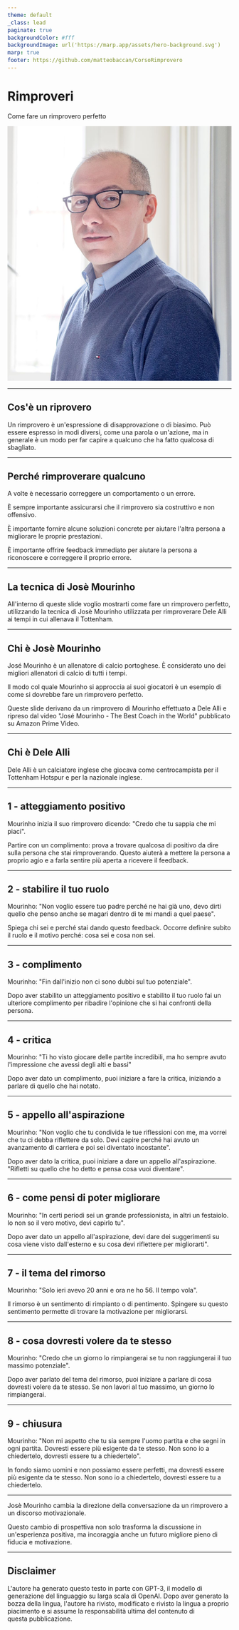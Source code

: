 ```yaml
---
theme: default
_class: lead
paginate: true
backgroundColor: #fff
backgroundImage: url('https://marp.app/assets/hero-background.svg')
marp: true
footer: https://github.com/matteobaccan/CorsoRimprovero
---
```


# Rimproveri

Come fare un rimprovero perfetto

![bg right](img/matteo-baccan.jpg)

<!-- _paginate: false -->
<!-- _footer: "" -->
<!-- style: "
img[alt~='center'] {
  display: block;
  margin: 0 auto;
}
" -->

---

## Cos'è un riprovero

Un rimprovero è un'espressione di disapprovazione o di biasimo. Può essere espresso in modi diversi, come una parola o un'azione, ma in generale è un modo per far capire a qualcuno che ha fatto qualcosa di sbagliato.

---

## Perché rimproverare qualcuno

A volte è necessario correggere un comportamento o un errore.

È sempre importante assicurarsi che il rimprovero sia costruttivo e non offensivo.

È importante fornire alcune soluzioni concrete per aiutare l'altra persona a migliorare le proprie prestazioni.

È importante offrire feedback immediato per aiutare la persona a riconoscere e correggere il proprio errore.

---

## La tecnica di Josè Mourinho

All'interno di queste slide voglio mostrarti come fare un rimprovero perfetto, utilizzando la tecnica di Josè Mourinho utilizzata per rimproverare Dele Alli ai tempi in cui allenava il Tottenham.

---

## Chi è Josè Mourinho

José Mourinho è un allenatore di calcio portoghese. È considerato uno dei migliori allenatori di calcio di tutti i tempi.

Il modo col quale Mourinho si approccia ai suoi giocatori è un esempio di come si dovrebbe fare un rimprovero perfetto.

Queste slide derivano da un rimprovero di Mourinho effettuato a Dele Alli e ripreso dal video "José Mourinho - The Best Coach in the World" pubblicato su Amazon Prime Video.

---

## Chi è Dele Alli

Dele Alli è un calciatore inglese che giocava come centrocampista per il Tottenham Hotspur e per la nazionale inglese.

---

## 1 - atteggiamento positivo

Mourinho inizia il suo rimprovero dicendo: "Credo che tu sappia che mi piaci".

Partire con un complimento: prova a trovare qualcosa di positivo da dire sulla persona che stai rimproverando. Questo aiuterà a mettere la persona a proprio agio e a farla sentire più aperta a ricevere il feedback.

---

## 2 - stabilire il tuo ruolo

Mourinho: "Non voglio essere tuo padre perché ne hai già uno, devo dirti quello che penso anche se magari dentro di te mi mandi a quel paese".

Spiega chi sei e perché stai dando questo feedback. Occorre definire subito il ruolo e il motivo perché: cosa sei e cosa non sei.

---

## 3 - complimento

Mourinho: "Fin dall'inizio non ci sono dubbi sul tuo potenziale".

Dopo aver stabilito un atteggiamento positivo e stabilito il tuo ruolo fai un ulteriore complimento per ribadire l'opinione che si hai confronti della persona.

---

## 4 - critica

Mourinho: "Ti ho visto giocare delle partite incredibili, ma ho sempre avuto l'impressione che avessi degli alti e bassi"

Dopo aver dato un complimento, puoi iniziare a fare la critica, iniziando a parlare di quello che hai notato.

---

## 5 - appello all'aspirazione

Mourinho: "Non voglio che tu condivida le tue riflessioni con me, ma vorrei che tu ci debba riflettere da solo. Devi capire perché hai avuto un avanzamento di carriera e poi sei diventato incostante".

Dopo aver dato la critica, puoi iniziare a dare un appello all'aspirazione. "Rifletti su quello che ho detto e pensa cosa vuoi diventare".

---

## 6 - come pensi di poter migliorare

Mourinho: "In certi periodi sei un grande professionista, in altri un festaiolo. Io non so il vero motivo, devi capirlo tu".

Dopo aver dato un appello all'aspirazione, devi dare dei suggerimenti su cosa viene visto dall'esterno e su cosa devi riflettere per migliorarti".

---

## 7 - il tema del rimorso

Mourinho: "Solo ieri avevo 20 anni e ora ne ho 56. Il tempo vola".

Il rimorso è un sentimento di rimpianto o di pentimento. Spingere su questo sentimento permette di trovare la motivazione per migliorarsi.

---

## 8 - cosa dovresti volere da te stesso

Mourinho: "Credo che un giorno lo rimpiangerai se tu non raggiungerai il tuo massimo potenziale".

Dopo aver parlato del tema del rimorso, puoi iniziare a parlare di cosa dovresti volere da te stesso. Se non lavori al tuo massimo, un giorno lo rimpiangerai.

---

## 9 - chiusura

Mourinho: "Non mi aspetto che tu sia sempre l'uomo partita e che segni in ogni partita. Dovresti essere più esigente da te stesso. Non sono io a chiedertelo, dovresti essere tu a chiedertelo".

In fondo siamo uomini e non possiamo essere perfetti, ma dovresti essere più esigente da te stesso. Non sono io a chiedertelo, dovresti essere tu a chiedertelo.

---

Josè Mourinho cambia la direzione della conversazione da un rimprovero a un discorso motivazionale.

Questo cambio di prospettiva non solo trasforma la discussione in un'esperienza positiva, ma incoraggia anche un futuro migliore pieno di fiducia e motivazione.

---

## Disclaimer

L'autore ha generato questo testo in parte con GPT-3, il modello di generazione del linguaggio su larga scala di OpenAI. Dopo aver generato la bozza della lingua, l'autore ha rivisto, modificato e rivisto la lingua a proprio piacimento e si assume la responsabilità ultima del contenuto di questa pubblicazione.
